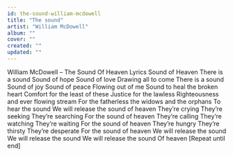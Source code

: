 ```yaml
---
id: the-sound-william-mcdowell
title: "The sound"
artist: "William McDowell"
album: ""
cover: ""
created: ""
updated: ""
---
```


William McDowell – The Sound Of Heaven Lyrics
Sound of Heaven
There is a sound
Sound of hope
Sound of love
Drawing all to come
There is a sound
Sound of joy
Sound of peace
Flowing out of me
Sound to heal the broken heart
Comfort for the least of these
Justice for the lawless
Righteousness and ever flowing stream
For the fatherless the widows and the orphans
To hear the sound
We will release the sound of heaven
They’re crying
They’re seeking
They’re searching
For the sound of heaven
They’re calling
They’re watching
They’re waiting
For the sound of heaven
They’re hungry
They’re thirsty
They’re desperate
For the sound of heaven
We will release the sound
We will release the sound
We will release the sound
Of heaven
[Repeat until end]